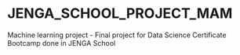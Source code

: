 # JENGA_SCHOOL_PROJECT_MAM
Machine learning project - Final project for Data Science Certificate Bootcamp done in JENGA School
